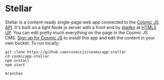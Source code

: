 # Stellar
Stellar is a content-ready single-page web app connected to the [Cosmic JS API](https://cosmicjs.com).  It's built on a light Node.js server with a front end by [@ajlkn](https://twitter.com/ajlkn) at [HTML5 UP](https://html5up.net/).  You can edit pretty much everything on the page in the Cosmic JS CMS.  [Sign up for Cosmic JS](https://cosmicjs.com) to install this app and edit the content in your own bucket.  To run locally:

```
git clone https://github.com/cosmicjs/cosmicapp-stellar
cd cosmicapp-stellar
npm install
npm start

branches
```
